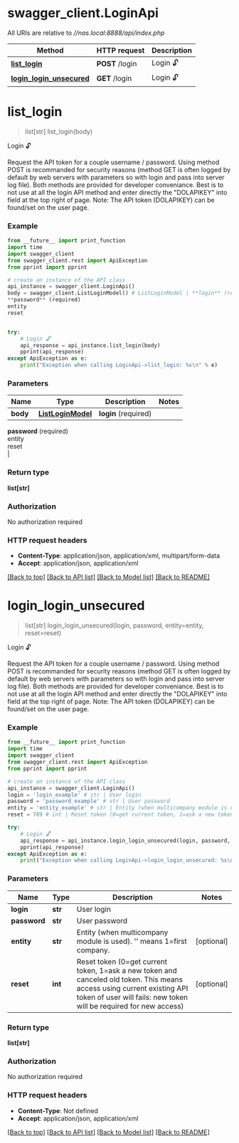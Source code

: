 # swagger_client.LoginApi

All URIs are relative to *//nas.local:8888/api/index.php*

Method | HTTP request | Description
------------- | ------------- | -------------
[**list_login**](LoginApi.md#list_login) | **POST** /login | Login 🔓
[**login_login_unsecured**](LoginApi.md#login_login_unsecured) | **GET** /login | Login 🔓

# **list_login**
> list[str] list_login(body)

Login 🔓

Request the API token for a couple username / password. Using method POST is recommanded for security reasons (method GET is often logged by default by web servers with parameters so with login and pass into server log file). Both methods are provided for developer conveniance. Best is to not use at all the login API method and enter directly the \"DOLAPIKEY\" into field at the top right of page. Note: The API token (DOLAPIKEY) can be found/set on the user page.

### Example
```python
from __future__ import print_function
import time
import swagger_client
from swagger_client.rest import ApiException
from pprint import pprint

# create an instance of the API class
api_instance = swagger_client.LoginApi()
body = swagger_client.ListLoginModel() # ListLoginModel | **login** (required)  
**password** (required)  
entity  
reset  


try:
    # Login 🔓
    api_response = api_instance.list_login(body)
    pprint(api_response)
except ApiException as e:
    print("Exception when calling LoginApi->list_login: %s\n" % e)
```

### Parameters

Name | Type | Description  | Notes
------------- | ------------- | ------------- | -------------
 **body** | [**ListLoginModel**](ListLoginModel.md)| **login** (required)  
**password** (required)  
entity  
reset  
 | 

### Return type

**list[str]**

### Authorization

No authorization required

### HTTP request headers

 - **Content-Type**: application/json, application/xml, multipart/form-data
 - **Accept**: application/json, application/xml

[[Back to top]](#) [[Back to API list]](../README.md#documentation-for-api-endpoints) [[Back to Model list]](../README.md#documentation-for-models) [[Back to README]](../README.md)

# **login_login_unsecured**
> list[str] login_login_unsecured(login, password, entity=entity, reset=reset)

Login 🔓

Request the API token for a couple username / password. Using method POST is recommanded for security reasons (method GET is often logged by default by web servers with parameters so with login and pass into server log file). Both methods are provided for developer conveniance. Best is to not use at all the login API method and enter directly the \"DOLAPIKEY\" into field at the top right of page. Note: The API token (DOLAPIKEY) can be found/set on the user page.

### Example
```python
from __future__ import print_function
import time
import swagger_client
from swagger_client.rest import ApiException
from pprint import pprint

# create an instance of the API class
api_instance = swagger_client.LoginApi()
login = 'login_example' # str | User login
password = 'password_example' # str | User password
entity = 'entity_example' # str | Entity (when multicompany module is used). '' means 1=first company. (optional)
reset = 789 # int | Reset token (0=get current token, 1=ask a new token and canceled old token. This means access using current existing API token of user will fails: new token will be required for new access) (optional)

try:
    # Login 🔓
    api_response = api_instance.login_login_unsecured(login, password, entity=entity, reset=reset)
    pprint(api_response)
except ApiException as e:
    print("Exception when calling LoginApi->login_login_unsecured: %s\n" % e)
```

### Parameters

Name | Type | Description  | Notes
------------- | ------------- | ------------- | -------------
 **login** | **str**| User login | 
 **password** | **str**| User password | 
 **entity** | **str**| Entity (when multicompany module is used). &#x27;&#x27; means 1&#x3D;first company. | [optional] 
 **reset** | **int**| Reset token (0&#x3D;get current token, 1&#x3D;ask a new token and canceled old token. This means access using current existing API token of user will fails: new token will be required for new access) | [optional] 

### Return type

**list[str]**

### Authorization

No authorization required

### HTTP request headers

 - **Content-Type**: Not defined
 - **Accept**: application/json, application/xml

[[Back to top]](#) [[Back to API list]](../README.md#documentation-for-api-endpoints) [[Back to Model list]](../README.md#documentation-for-models) [[Back to README]](../README.md)

